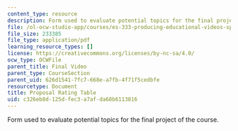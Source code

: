 ```yaml
---
content_type: resource
description: Form used to evaluate potential topics for the final project of the course.
file: /ol-ocw-studio-app/courses/es-333-producing-educational-videos-spring-2015/c326eb8d125dfec3a7afda68b6113816_MITES_333S15_propsl-ratng.pdf
file_size: 233385
file_type: application/pdf
learning_resource_types: []
license: https://creativecommons.org/licenses/by-nc-sa/4.0/
ocw_type: OCWFile
parent_title: Final Video
parent_type: CourseSection
parent_uid: 626d1541-7fc7-668e-a7fb-4f71f5cedbfe
resourcetype: Document
title: Proposal Rating Table
uid: c326eb8d-125d-fec3-a7af-da68b6113816
---
```

Form used to evaluate potential topics for the final project of the course.